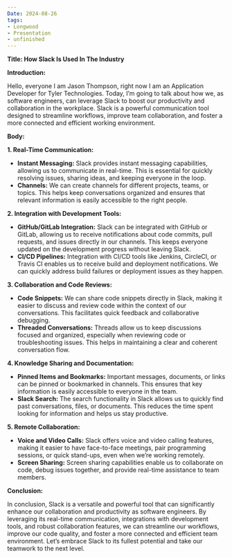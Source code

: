 ```yaml
---
Date: 2024-08-26
tags:
- Longwood
- Presentation
- unfinished
---
```




**Title: How Slack Is Used In The Industry**

**Introduction:**

Hello, everyone I am Jason Thompson, right now I am an Application Developer for Tyler Technologies. Today, I’m going to talk about how we, as software engineers, can leverage Slack to boost our productivity and collaboration in the workplace. Slack is a powerful communication tool designed to streamline workflows, improve team collaboration, and foster a more connected and efficient working environment.

**Body:**

**1. Real-Time Communication:**

* **Instant Messaging:** Slack provides instant messaging capabilities, allowing us to communicate in real-time. This is essential for quickly resolving issues, sharing ideas, and keeping everyone in the loop.
* **Channels:** We can create channels for different projects, teams, or topics. This helps keep conversations organized and ensures that relevant information is easily accessible to the right people.

**2. Integration with Development Tools:**

* **GitHub/GitLab Integration:** Slack can be integrated with GitHub or GitLab, allowing us to receive notifications about code commits, pull requests, and issues directly in our channels. This keeps everyone updated on the development progress without leaving Slack.
* **CI/CD Pipelines:** Integration with CI/CD tools like Jenkins, CircleCI, or Travis CI enables us to receive build and deployment notifications. We can quickly address build failures or deployment issues as they happen.

**3. Collaboration and Code Reviews:**

* **Code Snippets:** We can share code snippets directly in Slack, making it easier to discuss and review code within the context of our conversations. This facilitates quick feedback and collaborative debugging.
* **Threaded Conversations:** Threads allow us to keep discussions focused and organized, especially when reviewing code or troubleshooting issues. This helps in maintaining a clear and coherent conversation flow.

**4. Knowledge Sharing and Documentation:**

* **Pinned Items and Bookmarks:** Important messages, documents, or links can be pinned or bookmarked in channels. This ensures that key information is easily accessible to everyone in the team.
* **Slack Search:** The search functionality in Slack allows us to quickly find past conversations, files, or documents. This reduces the time spent looking for information and helps us stay productive.

**5. Remote Collaboration:**

* **Voice and Video Calls:** Slack offers voice and video calling features, making it easier to have face-to-face meetings, pair programming sessions, or quick stand-ups, even when we’re working remotely.
* **Screen Sharing:** Screen sharing capabilities enable us to collaborate on code, debug issues together, and provide real-time assistance to team members.

**Conclusion:**

In conclusion, Slack is a versatile and powerful tool that can significantly enhance our collaboration and productivity as software engineers. By leveraging its real-time communication, integrations with development tools, and robust collaboration features, we can streamline our workflows, improve our code quality, and foster a more connected and efficient team environment. Let’s embrace Slack to its fullest potential and take our teamwork to the next level.

